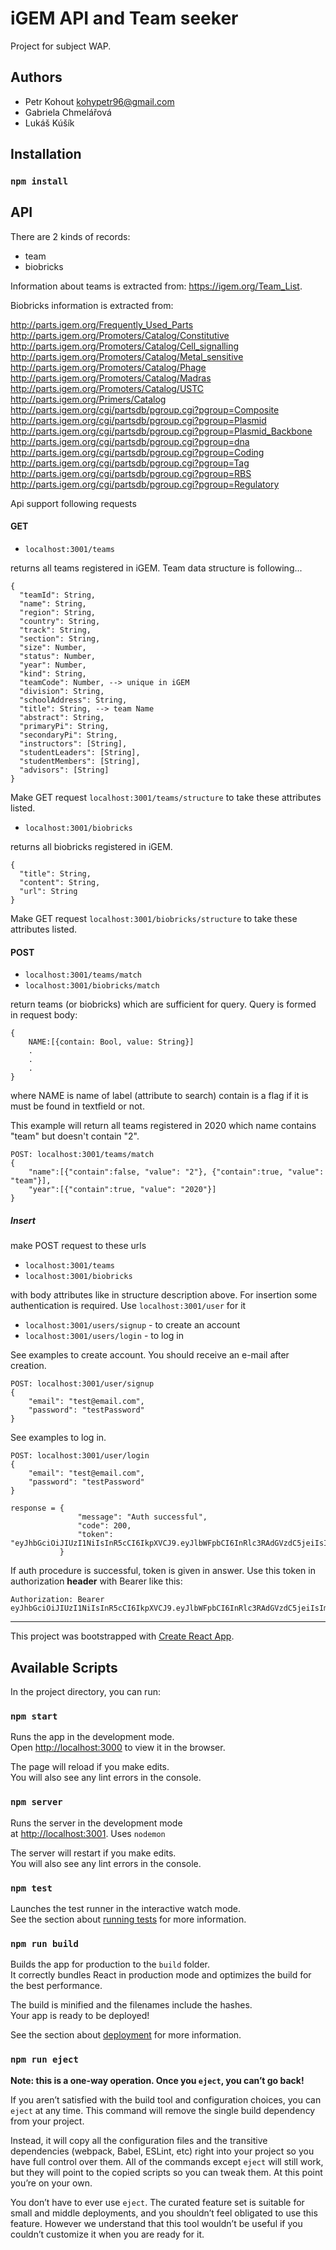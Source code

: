 # iGEM API and Team seeker

Project for subject WAP.

## Authors
* Petr Kohout <kohypetr96@gmail.com>
* Gabriela Chmelářová
* Lukáš Kúšík

## Installation

### `npm install`

## API
There are 2 kinds of records:
- team
- biobricks

Information about teams is extracted from: https://igem.org/Team_List.

Biobricks information is extracted from: 

http://parts.igem.org/Frequently_Used_Parts
http://parts.igem.org/Promoters/Catalog/Constitutive
http://parts.igem.org/Promoters/Catalog/Cell_signalling
http://parts.igem.org/Promoters/Catalog/Metal_sensitive
http://parts.igem.org/Promoters/Catalog/Phage
http://parts.igem.org/Promoters/Catalog/Madras
http://parts.igem.org/Promoters/Catalog/USTC
http://parts.igem.org/Primers/Catalog
http://parts.igem.org/cgi/partsdb/pgroup.cgi?pgroup=Composite
http://parts.igem.org/cgi/partsdb/pgroup.cgi?pgroup=Plasmid
http://parts.igem.org/cgi/partsdb/pgroup.cgi?pgroup=Plasmid_Backbone
http://parts.igem.org/cgi/partsdb/pgroup.cgi?pgroup=dna
http://parts.igem.org/cgi/partsdb/pgroup.cgi?pgroup=Coding
http://parts.igem.org/cgi/partsdb/pgroup.cgi?pgroup=Tag
http://parts.igem.org/cgi/partsdb/pgroup.cgi?pgroup=RBS
http://parts.igem.org/cgi/partsdb/pgroup.cgi?pgroup=Regulatory


Api support following requests
#### GET
- `localhost:3001/teams`

 returns all teams registered in iGEM. Team data structure is following...
 ```     
 {
   "teamId": String,
   "name": String,
   "region": String,
   "country": String,
   "track": String,
   "section": String,
   "size": Number,
   "status": Number,
   "year": Number,
   "kind": String,
   "teamCode": Number, --> unique in iGEM
   "division": String,
   "schoolAddress": String,
   "title": String, --> team Name
   "abstract": String,
   "primaryPi": String,
   "secondaryPi": String,
   "instructors": [String],
   "studentLeaders": [String],
   "studentMembers": [String],
   "advisors": [String]
 }
 ```
Make GET request `localhost:3001/teams/structure` to take these attributes listed.
 
 - `localhost:3001/biobricks`

returns all biobricks registered in iGEM. 
```     
{
  "title": String,
  "content": String,
  "url": String
}
```
Make GET request `localhost:3001/biobricks/structure` to take these attributes listed.

#### POST  

 - `localhost:3001/teams/match`
 - `localhost:3001/biobricks/match`
 
 return teams (or biobricks) which are sufficient for query. Query is formed in request body:
 
```
{
    NAME:[{contain: Bool, value: String}]
    .
    .
    .
}
```
where NAME is name of label (attribute to search)
     contain is a flag if it is must be found in textfield or not.

     
This example will return all teams registered in 2020 which name contains "team" but doesn't contain "2".
```
POST: localhost:3001/teams/match
{
    "name":[{"contain":false, "value": "2"}, {"contain":true, "value": "team"}],
    "year":[{"contain":true, "value": "2020"}]
}
```
##### Insert
make POST request to these urls
- `localhost:3001/teams`
- `localhost:3001/biobricks`

with body attributes like in structure description above.
For insertion some authentication is required.
Use `localhost:3001/user` for it
- `localhost:3001/users/signup` - to create an account
- `localhost:3001/users/login` - to log in

See examples to create account. You should receive an e-mail after creation.
```
POST: localhost:3001/user/signup
{
    "email": "test@email.com",
    "password": "testPassword"
}
```

See examples to log in.
```
POST: localhost:3001/user/login
{
    "email": "test@email.com",
    "password": "testPassword"
}

response = {
               "message": "Auth successful",
               "code": 200,
               "token": "eyJhbGciOiJIUzI1NiIsInR5cCI6IkpXVCJ9.eyJlbWFpbCI6InRlc3RAdGVzdC5jeiIsImlkIjoiMG5LZGFYRUJqVkx4NDluOHdKckYiLCJpYXQiOjE1ODY2MjI4MjgsImV4cCI6MTU4NjYyNjQyOH0.kZZXX0voaiSidBMi0vi2LIvKMNXuRXAzrthUQt3hoKo"
           }
```
If auth procedure is successful, token is given in answer. Use this token in authorization <b>header</b> with Bearer like this:
```
Authorization: Bearer eyJhbGciOiJIUzI1NiIsInR5cCI6IkpXVCJ9.eyJlbWFpbCI6InRlc3RAdGVzdC5jeiIsImlkIjoiMG5LZGFYRUJqVkx4NDluOHdKckYiLCJpYXQiOjE1ODY2MjI4MjgsImV4cCI6MTU4NjYyNjQyOH0.kZZXX0voaiSidBMi0vi2LIvKMNXuRXAzrthUQt3hoKo
``` 

--------------------------------------------
This project was bootstrapped with [Create React App](https://github.com/facebook/create-react-app).

## Available Scripts

In the project directory, you can run:

### `npm start`

Runs the app in the development mode.<br />
Open [http://localhost:3000](http://localhost:3000) to view it in the browser.

The page will reload if you make edits.<br />
You will also see any lint errors in the console.

### `npm server`

Runs the server in the development mode <br />
at [http://localhost:3001](http://localhost:3001).
Uses `nodemon`

The server will restart if you make edits.<br />
You will also see any lint errors in the console.

### `npm test`

Launches the test runner in the interactive watch mode.<br />
See the section about [running tests](https://facebook.github.io/create-react-app/docs/running-tests) for more information.

### `npm run build`

Builds the app for production to the `build` folder.<br />
It correctly bundles React in production mode and optimizes the build for the best performance.

The build is minified and the filenames include the hashes.<br />
Your app is ready to be deployed!

See the section about [deployment](https://facebook.github.io/create-react-app/docs/deployment) for more information.

### `npm run eject`

**Note: this is a one-way operation. Once you `eject`, you can’t go back!**

If you aren’t satisfied with the build tool and configuration choices, you can `eject` at any time. This command will remove the single build dependency from your project.

Instead, it will copy all the configuration files and the transitive dependencies (webpack, Babel, ESLint, etc) right into your project so you have full control over them. All of the commands except `eject` will still work, but they will point to the copied scripts so you can tweak them. At this point you’re on your own.

You don’t have to ever use `eject`. The curated feature set is suitable for small and middle deployments, and you shouldn’t feel obligated to use this feature. However we understand that this tool wouldn’t be useful if you couldn’t customize it when you are ready for it.
